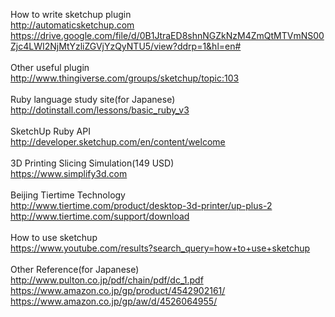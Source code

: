 How to write sketchup plugin<BR>
http://automaticsketchup.com<BR>
https://drive.google.com/file/d/0B1JtraED8shnNGZkNzM4ZmQtMTVmNS00Zjc4LWI2NjMtYzliZGVjYzQyNTU5/view?ddrp=1&hl=en#<BR>
<BR>
Other useful plugin<BR>
http://www.thingiverse.com/groups/sketchup/topic:103<BR>
<BR>
Ruby language study site(for Japanese)<BR>
http://dotinstall.com/lessons/basic_ruby_v3<BR>
<BR>
SketchUp Ruby API <BR>
http://developer.sketchup.com/en/content/welcome<BR>
<BR>
3D Printing Slicing Simulation(149 USD)<BR>
https://www.simplify3d.com<BR>
<BR>
Beijing Tiertime Technology<BR>
http://www.tiertime.com/product/desktop-3d-printer/up-plus-2<BR>
http://www.tiertime.com/support/download<BR>
<BR>
How to use sketchup<BR>
https://www.youtube.com/results?search_query=how+to+use+sketchup<BR>
<BR>
Other Reference(for Japanese)<BR>
http://www.pulton.co.jp/pdf/chain/pdf/dc_1.pdf<BR>
https://www.amazon.co.jp/gp/product/4542902161/<BR>
https://www.amazon.co.jp/gp/aw/d/4526064955/